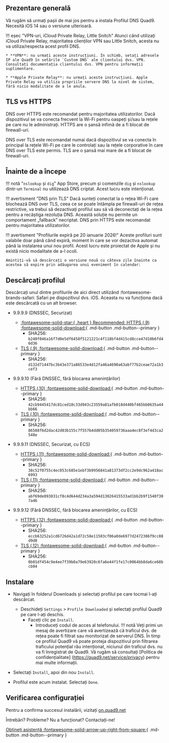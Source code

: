 ## Prezentare generală

Vă rugăm să urmați pașii de mai jos pentru a instala Profilul DNS Quad9. Necesită iOS 14 sau o versiune ulterioară.

!!! eșec "VPN-uri, iCloud Private Relay, Little Snitch"
    Atunci când utilizați iCloud Private Relay, majoritatea clienților VPN sau Little Snitch, acesta nu va utiliza/respecta acest profil DNS.

    * **VPN**: nu urmați aceste instrucțiuni. În schimb, setați adresele IP ale Quad9 în setările `Custom DNS` ale clientului dvs. VPN. Consultați documentația clientului dvs. VPN pentru informații suplimentare.
   
    * **Apple Private Relay**: nu urmați aceste instrucțiuni. Apple Private Relay va utiliza propriile servere DNS la nivel de sistem, fără nicio modalitate de a le anula.

## TLS vs HTTPS

DNS over HTTPS este recomandat pentru majoritatea utilizatorilor. Dacă dispozitivul se va conecta frecvent la Wi-Fi pentru oaspeți și/sau la rețele pe care nu le administrați. HTTPS are o șansă infimă de a fi blocat de firewall-uri.

DNS over TLS este recomandat numai dacă dispozitivul se va conecta în principal la rețele Wi-Fi pe care le controlați sau la rețele corporative în care DNS over TLS este permis. TLS are o șansă mai mare de a fi blocat de firewall-uri.

## Înainte de a începe

!!! notă "`nslookup` și `dig`"
    App Store, precum și comenzile `dig` și `nslookup` dintr-un `Terminal` nu utilizează DNS criptat. Acest lucru este intenționat.

!!! avertisment "DNS prin TLS"
    Dacă sunteți conectat la o rețea Wi-Fi care blochează DNS over TLS, ceea ce se poate întâmpla pe firewall-uri de rețea restrictive, va trebui să dezactivați profilul sau să vă deconectați de la rețea pentru a recâștiga rezoluția DNS. Această soluție nu permite un comportament „fallback” necriptat. DNS prin HTTPS este recomandat pentru majoritatea utilizatorilor.

!!! avertisment "Profilurile expiră pe 20 ianuarie 2026!"
    Aceste profiluri sunt valabile doar până când expiră, moment în care se vor dezactiva automat până la instalarea unui nou profil. Acest lucru este proiectat de Apple și nu există nicio modalitate de a-l ocoli.

    Amintiți-vă să descărcați o versiune nouă cu câteva zile înainte ca acestea să expire prin adăugarea unui eveniment în calendar:

## Descărcați profilul
Descărcați unul dintre profilurile de aici direct utilizând :fontawesome-brands-safari: Safari pe dispozitivul dvs. iOS. Aceasta nu va funcționa dacă este descărcată cu un alt browser.

* 9.9.9.9 (DNSSEC, Securizat)
    * [:fontawesome-solid-star:{ .heart } Recommended: HTTPS (.9) :fontawesome-solid-download:](https://docs.quad9.net/assets/mobileconfig/Quad9_Secured_DNS_over_HTTPS_20260126.mobileconfig){ .md-button .md-button--primary }
        * SHA256: `b240f046a16f7d0e5df6458f5121221c4f118bf4d415cd8cce47d10b6fd46d36`
    * [TLS (.9) :fontawesome-solid-download:](https://docs.quad9.net/assets/mobileconfig/Quad9_Secured_DNS_over_TLS_20260126.mobileconfig){ .md-button .md-button--primary }
        * SHA256: `d132d71447bc3b43e371a86533e4d12fa46a4690a63abf77b2ceae72a1b3cef3`

* 9.9.9.10 (Fără DNSSEC, fără blocarea amenințărilor)
    * [HTTPS (.10) :fontawesome-solid-download:](https://docs.quad9.net/assets/mobileconfig/Quad9_un_Secured_DNS_over_HTTPS_20260126.mobileconfig){ .md-button .md-button--primary }
        * SHA256: `42cb9445417dc81ced18c33d943c23559a81afb018d440bf465bb0635a44bb66`
    * [TLS (.10) :fontawesome-solid-download:](https://docs.quad9.net/assets/mobileconfig/Quad9_un_Secured_DNS_over_TLS_20260126.mobileconfig){ .md-button .md-button--primary }
        * SHA256: `86588f6d2dac42d03b155c7f557b4dd05b354059736aaa4ec8f3ef4d3ca2548e`

* 9.9.9.11 (DNSSEC, Securizat, cu ECS)
    * [HTTPS (.11) :fontawesome-solid-download:](https://docs.quad9.net/assets/mobileconfig/Quad9_Secured_DNS_over_HTTPS_ECS_20260126.mobileconfig){ .md-button .md-button--primary }
        * SHA256: `38c52f0755c4ec053c685e1ebf3b9956841a81373df2cc2e9dc962a418ac6993`
    * [TLS (.11) :fontawesome-solid-download:](https://docs.quad9.net/assets/mobileconfig/Quad9_Secured_DNS_over_TLS_ECS_20260126.mobileconfig){ .md-button .md-button--primary }
        * SHA256: `abf69de093831cf8c4d644d234a3a594d13026415533ad1bb2b9f1540f307a46`

* 9.9.9.12 (Fără DNSSEC, fără blocarea amenințărilor, cu ECS)
    * [HTTPS (.12) :fontawesome-solid-download:](https://docs.quad9.net/assets/mobileconfig/Quad9_un_Secured_DNS_over_HTTPS_ECS_20260126.mobileconfig){ .md-button .md-button--primary }
        * SHA256: `eccb63252a1cd6726d42a1d72c58e11503cf06a0de6977d2472386f9cc88d9d8`
    * [TLS (.12) :fontawesome-solid-download:](https://docs.quad9.net/assets/mobileconfig/Quad9_un_Secured_DNS_over_TLS_ECS_20260126.mobileconfig){ .md-button .md-button--primary }
        * SHA256: `0b01df454c9e4ee7f39b0a79e63920c6fa6e44f1fe17c0064bb8da6ce68bcb04`

## Instalare
* Navigați în folderul Downloads și selectați profilul pe care tocmai l-ați descărcat.
    * Deschideți `Settings` > `Profile Downloaded` și selectați profilul Quad9 pe care l-ați deschis.
        * Faceți clic pe `Install`.
            * Introduceți codul de acces al telefonului.
!!! notă
    Veți primi un mesaj de avertizare care vă avertizează că traficul dvs. de rețea poate fi filtrat sau monitorizat de serverul DNS. În timp ce profilul Quad9 vă poate proteja dispozitivul prin filtrarea traficului potențial rău intenționat, niciunul din traficul dvs. nu va fi înregistrat de Quad9. Vă rugăm să consultați [Politica de confidențialitate] (https://quad9.net/service/privacy) pentru mai multe informații.

* Selectați `Install`, apoi din nou `Install`.

* Profilul este acum instalat. Selectați `Done`.

## Verificarea configurației

Pentru a confirma succesul instalării, vizitați [on.quad9.net](https://on.quad9.net)

Întrebări? Probleme? Nu a funcționat? Contactați-ne!

[Obțineți asistență :fontawesome-solid-arrow-up-right-from-square:](https://quad9.net/support/contact){ .md-button .md-button--primary }
